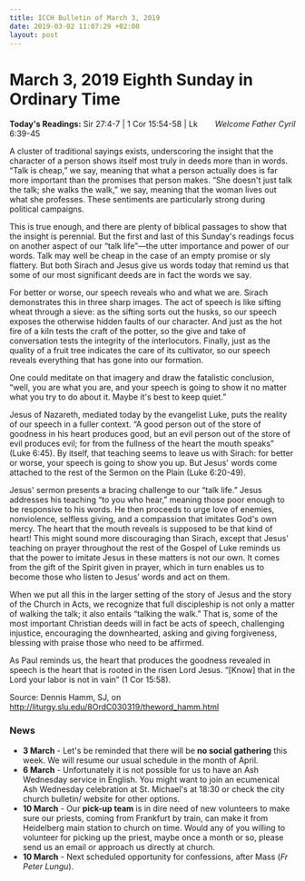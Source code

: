 ```yaml
---
title: ICCH Bulletin of March 3, 2019
date: 2019-03-02 11:07:29 +02:00
layout: post
---
```


# March 3, 2019 Eighth Sunday in Ordinary Time
<span style="float: right"><em>Welcome Father Cyril</em></span>
**Today's Readings:** Sir 27:4-7 | 1 Cor 15:54-58 | Lk 6:39-45


<img style="float: left; margin-right: 1em;" src="">

A cluster of traditional sayings exists, underscoring the insight that the character of a person shows itself most truly in deeds more than in words. “Talk is cheap,” we say, meaning that what a person actually does is far more important than the promises that person makes. “She doesn't just talk the talk; she walks the walk,” we say, meaning that the woman lives out what she professes. These sentiments are particularly strong during political campaigns.

This is true enough, and there are plenty of biblical passages to show that the insight is perennial. But the first and last of this Sunday's readings focus on another aspect of our “talk life”—the utter importance and power of our words. Talk may well be cheap in the case of an empty promise or sly flattery. But both Sirach and Jesus give us words today that remind us that some of our most significant deeds are in fact the words we say.

For better or worse, our speech reveals who and what we are. Sirach demonstrates this in three sharp images. The act of speech is like sifting wheat through a sieve: as the sifting sorts out the husks, so our speech exposes the otherwise hidden faults of our character. And just as the hot fire of a kiln tests the craft of the potter, so the give and take of conversation tests the integrity of the interlocutors. Finally, just as the quality of a fruit tree indicates the care of its cultivator, so our speech reveals everything that has gone into our formation.

One could meditate on that imagery and draw the fatalistic conclusion, “well, you are what you are, and your speech is going to show it no matter what you try to do about it. Maybe it's best to keep quiet.” 

Jesus of Nazareth, mediated today by the evangelist Luke, puts the reality of our speech in a fuller context. “A good person out of the store of goodness in his heart produces good, but an evil person out of the store of evil produces evil; for from the fullness of the heart the mouth speaks” (Luke 6:45). By itself, that teaching seems to leave us with Sirach: for better or worse, your speech is going to show you up. But Jesus' words come attached to the rest of the Sermon on the Plain (Luke 6:20-49).

Jesus' sermon presents a bracing challenge to our “talk life.” Jesus  addresses his teaching “to you who hear,” meaning those poor enough to be responsive to his words. He then proceeds to urge love of enemies, nonviolence, selfless giving, and a compassion that imitates God's own mercy. The heart that the mouth reveals is supposed to be that kind of heart! This might sound more discouraging than Sirach, except that Jesus’ teaching on prayer throughout the rest of the Gospel of Luke reminds us that the power to imitate Jesus in these matters is not our own. It comes from the gift of the Spirit given in prayer, which in turn enables us to become those who listen to Jesus’ words and act on them.

When we put all this in the larger setting of the story of Jesus and the story of the Church in Acts, we recognize that full discipleship is not only a matter of walking the talk; it also entails “talking the walk.” That is, some of the most important Christian deeds will in fact be acts of speech, challenging injustice, encouraging the downhearted, asking and giving forgiveness, blessing with praise those who need to be affirmed.

As Paul reminds us, the heart that produces the goodness revealed in speech is the heart that is rooted in the risen Lord Jesus. “[Know] that in the Lord your labor is not in vain” (1 Cor 15:58).

Source: Dennis Hamm, SJ, on http://liturgy.slu.edu/8OrdC030319/theword_hamm.html

### News 

* **3 March** - Let's be reminded that there will be **no social gathering** this week. We will resume our usual schedule in the month of April.
* **6 March** - Unfortunately it is not possible for us to have an Ash Wednesday service in English. You might want to join an ecumenical Ash Wednesday celebration at St. Michael's at 18:30 or check the city church bulletin/ website for other options.
* **10 March** - Our **pick-up team** is in dire need of new volunteers to make sure our priests, coming from Frankfurt by train, can make it from Heidelberg main station to church on time. Would any of you willing to volunteer for picking up the priest, maybe once a month or so, please send us an email or approach us directly at church.
* **10 March** - Next scheduled opportunity for confessions, after Mass (*Fr Peter Lungu*).
